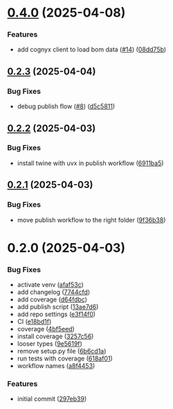 # [0.4.0](https://github.com/Cognyx/cognyx-bom-sdk/compare/v0.2.5...v0.4.0) (2025-04-08)


### Features

* add cognyx client to load bom data ([#14](https://github.com/Cognyx/cognyx-bom-sdk/issues/14)) ([08dd75b](https://github.com/Cognyx/cognyx-bom-sdk/commit/08dd75bfc6dbf972f2754d22fd01936fe642329a))



## [0.2.3](https://github.com/Cognyx/cognyx-bom-sdk/compare/v0.2.2...v0.2.3) (2025-04-04)


### Bug Fixes

* debug publish flow ([#8](https://github.com/Cognyx/cognyx-bom-sdk/issues/8)) ([d5c5811](https://github.com/Cognyx/cognyx-bom-sdk/commit/d5c5811cfb1bc9b14379818c697739221cf8885f))



## [0.2.2](https://github.com/Cognyx/cognyx-bom-sdk/compare/v0.2.1...v0.2.2) (2025-04-03)


### Bug Fixes

* install twine with uvx in publish workflow ([6911ba5](https://github.com/Cognyx/cognyx-bom-sdk/commit/6911ba530148062888ae0bbc2696d36975a99d37))



## [0.2.1](https://github.com/Cognyx/cognyx-bom-sdk/compare/v0.2.0...v0.2.1) (2025-04-03)


### Bug Fixes

* move publish workflow to the right folder ([9f36b38](https://github.com/Cognyx/cognyx-bom-sdk/commit/9f36b38dfa238ee6feb57e6a8d86f22b1f37d9fc))



# 0.2.0 (2025-04-03)


### Bug Fixes

* activate venv ([afaf53c](https://github.com/Cognyx/cognyx-bom-sdk/commit/afaf53c1a5839c6718084415f480fe39f2b1e335))
* add changelog ([7744cfd](https://github.com/Cognyx/cognyx-bom-sdk/commit/7744cfdaac37f01a0f04d8e0aab2fde8ff35615a))
* add coverage ([d64fdbc](https://github.com/Cognyx/cognyx-bom-sdk/commit/d64fdbc8545980fc50e3f77507fede420d90b15b))
* add publish script ([13ae7d6](https://github.com/Cognyx/cognyx-bom-sdk/commit/13ae7d6145b33f33cba6c61c8693879583d8eeb3))
* add repo settings ([e3f14f0](https://github.com/Cognyx/cognyx-bom-sdk/commit/e3f14f0217fe50f5ba2f8609b10c1f881132961d))
* CI ([e18bd1f](https://github.com/Cognyx/cognyx-bom-sdk/commit/e18bd1fc6c8c0083406c99f7fe9612f62be69acd))
* coverage ([4bf5eed](https://github.com/Cognyx/cognyx-bom-sdk/commit/4bf5eed0a5bdab2bc003eeef5f7fa962e6a148a3))
* install coverage ([3257c56](https://github.com/Cognyx/cognyx-bom-sdk/commit/3257c56adb7a5b0783d8ee9f3cb7226892e7fc9c))
* looser types ([9e5619f](https://github.com/Cognyx/cognyx-bom-sdk/commit/9e5619f2d9f8b2e174f99325e8d0faedc4245c75))
* remove setup.py file ([6b6cd1a](https://github.com/Cognyx/cognyx-bom-sdk/commit/6b6cd1ae2d3a53f0c3b57f28a6efb1e11538e152))
* run tests with coverage ([618af01](https://github.com/Cognyx/cognyx-bom-sdk/commit/618af01b693047dc6085a24716893734b722ee66))
* workflow names ([a8f4453](https://github.com/Cognyx/cognyx-bom-sdk/commit/a8f4453cb63d3a0c959da5a9eddcb0fa9330fee9))


### Features

* initial commit ([297eb39](https://github.com/Cognyx/cognyx-bom-sdk/commit/297eb39c1a005d4c27eb7fe64f0db0beea0d2a66))



